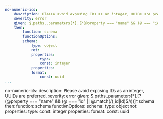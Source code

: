 ```yaml
---
no-numeric-ids:
    description: Please avoid exposing IDs as an integer, UUIDs are preferred.
    severity: error
    given: $.paths..parameters[*].[?(@property === "name" && (@ === "id" || @.match(/(_id|Id)$/)))]^.schema
    then:
        function: schema
        functionOptions:
        schema:
            type: object
            not:
            properties:
                type:
                const: integer
            properties:
            format:
                const: uuid    
...
```

no-numeric-ids:
    description: Please avoid exposing IDs as an integer, UUIDs are preferred.
    severity: error
    given: $.paths..parameters[*].[?(@property === "name" && (@ === "id" || @.match(/(_id|Id)$/)))]^.schema
    then:
        function: schema
        functionOptions:
        schema:
            type: object
            not:
            properties:
                type:
                const: integer
            properties:
            format:
                const: uuid 
